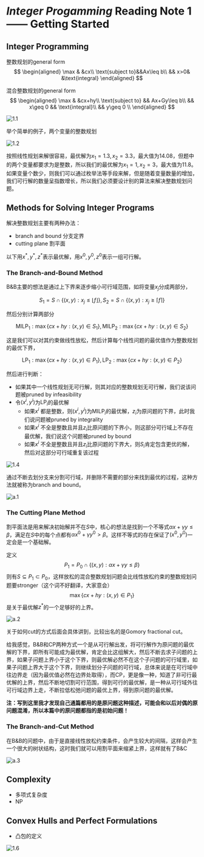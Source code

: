 # *Integer Progamming* Reading Note 1 —— Getting Started

## Integer Programming

整数规划的general form
$$
\begin{aligned}
\max & &cx\\
\text{subject to}&&Ax\leq b\\
&& x>0& &\text{integral}
\end{aligned}
$$

混合整数规划的general form
$$
\begin{aligned}
\max & &cx+hy\\
\text{subject to} && Ax+Gy\leq b\\
&& x\geq 0 && \text{integral}\\
&& y\geq 0 \\
\end{aligned}
$$

![1.1](1.1.png)

举个简单的例子，两个变量的整数规划

![1.2](1.2.png)

按照线性规划来解很容易，最优解为$x_1=1.3,x_2=3.3$，最大值为$14.08$，但题中的两个变量都要求为是整数，所以我们的最优解为$x_1=1,x_2=3$，最大值为$11.8$。如果变量个数少，则我们可以通过枚举法等手段来解，但是随着变量数量的增加，我们可行解的数量呈指数增长，所以我们必须要设计别的算法来解决整数规划问题。

## Methods for Solving Integer Programs

解决整数规划主要有两种办法：
- branch and bound 分支定界
- cutting plane 割平面

以下用$x^*,y^*,z^*$表示最优解，用$x^0,y^0,z^0$表示一组可行解。

### The Branch-and-Bound Method

B&B主要的想法是通过上下界来逐步缩小可行域范围，如将变量$x_j$分成两部分，

$$
S_1=S \cap \{(x,y): x_j \leq \lfloor f \rfloor\},S_2=S \cap \{(x,y): x_j \geq \lceil f \rceil\}
$$

然后分别计算两部分

$$
\text{MILP}_1:\max\{cx+hy:(x,y)\in S_1\},\text{MILP}_2:\max\{cx+hy:(x,y)\in S_2\}
$$

这是我们可以对其约束做线性放松，然后计算每个线性问题的最优值作为整数规划的最优下界，

$$
\text{LP}_1:\max\{cx+hy:(x,y)\in P_1\},\text{LP}_2:\max\{cx+hy:(x,y)\in P_2\}
$$

然后进行判断：
- 如果其中一个线性规划无可行解，则其对应的整数规划无可行解，我们说该问题被pruned by infeasibility
- 令$(x^i,y^i)$为$\text{LP}_i$的最优解
    - 如果$x^i$ 都是整数，则$(x^i,y^i)$为$\text{MILP}_i$的最优解，$z_i$为原问题的下界，此时我们说问题被pruned by integrality
    - 如果$x^i$ 不全是整数且并且$z_i$比原问题的下界小，则这部分可行域上不存在最优解，我们说这个问题被pruned by bound
    - 如果$x^i$ 不全是整数且并且$z_i$比原问题的下界大，则$S_i$肯定包含更优的解，然后对这部分可行域重复该过程

![1.4](1.4.png)

通过不断去划分支来分割可行域，并删除不需要的部分来找到最优的过程，这种方法就被称为branch and bound。

![a.1](a.1.png)

### The Cutting Plane Method

割平面法是用来解决初始解并不在$S$中，核心的想法是找到一个不等式$\alpha x + \gamma y\leq \beta$，满足在$S$中的每个点都有$\alpha x^0 + \gamma y^0 > \beta$。这样不等式的存在保证了$(x^0,y^0)$一定会是一个基础解。

定义
$$
P_1=P_0\cap\{(x,y):\alpha x+ \gamma y\leq\beta\}
$$
则有$S\subseteq P_1\subset P_0$，这样放松的混合整数规划问题会比线性放松约束的整数规划问题要stronger（这个词不好翻译，大家意会）
$$
\max\{cx+hy:(x,y)\in P_1\}
$$
是关于最优解$z^*$的一个足够好的上界。

![a.2](a.2.png)

关于如何cut的方式后面会具体讲到，比较出名的是Gomory fractional cut。

给我感觉，B&B和CP两种方式一个是从可行解出发，将可行解作为原问题的最优解的下界，即所有可能成为最优解，肯定会比这组解大，然后不断去求子问题的上界，如果子问题上界小于这个下界，则最优解必然不在这个子问题的可行域里，如果子问题上界大于这个下界，则继续划分子问题的可行域，总体来说是在可行域中往边界走（因为最优值必然在边界处取得），而CP，更是像一种，知道了非可行最优解的上界，然后不断地切割可行范围，得到可行的最优解，是一种从可行域外往可行域边界上走，不断拉低松弛问题的最优上界，得到原问题的最优解。

**注：写到这里我才发现自己通篇都用的是原问题这种描述，可能会和以后对偶的原问题混淆，所以本篇中的原问题都指的是初始问题！**

### The Branch-and-Cut Method

在B&B的问题中，由于是直接线性放松约束条件，会产生较大的间隔，这样会产生一个很大的树状结构，这时我们就可以用割平面来缩紧上界，这样就有了B&C

![a.3](a.3.png)

## Complexity

- 多项式复杂度
- NP

## Convex Hulls and Perfect Formulations

- 凸包的定义

![1.6](1.6.png)








